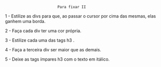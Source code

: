 							Para fixar II
																				                                                                                                                                                                      
1 - Estilize as divs para que, ao passar o cursor por cima das mesmas, elas ganhem uma borda.

2 - Faça cada div ter uma cor própria.

3 - Estilize cada uma das tags h3 .

4 - Faça a terceira div ser maior que as demais.

5 - Deixe as tags ímpares h3 com o texto em itálico.
                        
